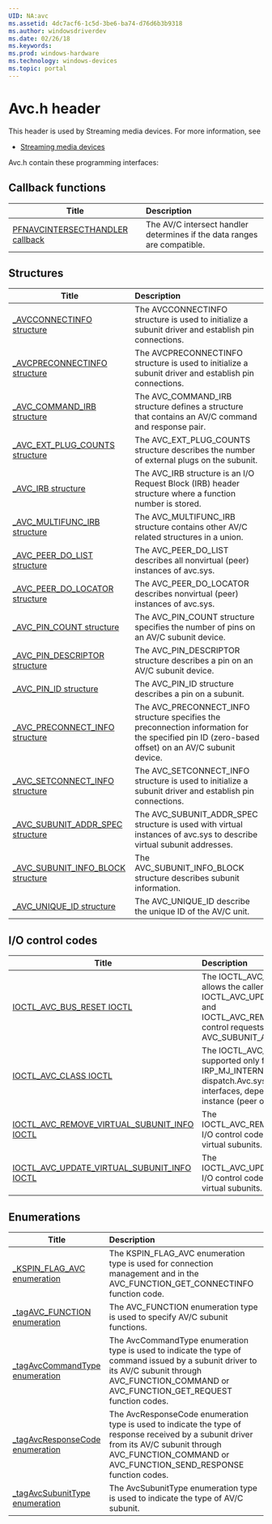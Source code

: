 ```yaml
---
UID: NA:avc
ms.assetid: 4dc7acf6-1c5d-3be6-ba74-d76d6b3b9318
ms.author: windowsdriverdev
ms.date: 02/26/18
ms.keywords: 
ms.prod: windows-hardware
ms.technology: windows-devices
ms.topic: portal
---
```


# Avc.h header



This header is used by Streaming media devices. For more information, see
- [Streaming media devices](../_stream/index.md)

Avc.h contain these programming interfaces:


## Callback functions

| Title   | Description   |
| ---- |:---- |
| [PFNAVCINTERSECTHANDLER callback](nc-avc-pfnavcintersecthandler.md) | The AV/C intersect handler determines if the data ranges are compatible. |

## Structures

| Title   | Description   |
| ---- |:---- |
| [_AVCCONNECTINFO structure](ns-avc-_avcconnectinfo.md) | The AVCCONNECTINFO structure is used to initialize a subunit driver and establish pin connections. |
| [_AVCPRECONNECTINFO structure](ns-avc-_avcpreconnectinfo.md) | The AVCPRECONNECTINFO structure is used to initialize a subunit driver and establish pin connections. |
| [_AVC_COMMAND_IRB structure](ns-avc-_avc_command_irb.md) | The AVC_COMMAND_IRB structure defines a structure that contains an AV/C command and response pair. |
| [_AVC_EXT_PLUG_COUNTS structure](ns-avc-_avc_ext_plug_counts.md) | The AVC_EXT_PLUG_COUNTS structure describes the number of external plugs on the subunit. |
| [_AVC_IRB structure](ns-avc-_avc_irb.md) | The AVC_IRB structure is an I/O Request Block (IRB) header structure where a function number is stored. |
| [_AVC_MULTIFUNC_IRB structure](ns-avc-_avc_multifunc_irb.md) | The AVC_MULTIFUNC_IRB structure contains other AV/C related structures in a union. |
| [_AVC_PEER_DO_LIST structure](ns-avc-_avc_peer_do_list.md) | The AVC_PEER_DO_LIST describes all nonvirtual (peer) instances of avc.sys. |
| [_AVC_PEER_DO_LOCATOR structure](ns-avc-_avc_peer_do_locator.md) | The AVC_PEER_DO_LOCATOR describes nonvirtual (peer) instances of avc.sys. |
| [_AVC_PIN_COUNT structure](ns-avc-_avc_pin_count.md) | The AVC_PIN_COUNT structure specifies the number of pins on an AV/C subunit device. |
| [_AVC_PIN_DESCRIPTOR structure](ns-avc-_avc_pin_descriptor.md) | The AVC_PIN_DESCRIPTOR structure describes a pin on an AV/C subunit device. |
| [_AVC_PIN_ID structure](ns-avc-_avc_pin_id.md) | The AVC_PIN_ID structure describes a pin on a subunit. |
| [_AVC_PRECONNECT_INFO structure](ns-avc-_avc_preconnect_info.md) | The AVC_PRECONNECT_INFO structure specifies the preconnection information for the specified pin ID (zero-based offset) on an AV/C subunit device. |
| [_AVC_SETCONNECT_INFO structure](ns-avc-_avc_setconnect_info.md) | The AVC_SETCONNECT_INFO structure is used to initialize a subunit driver and establish pin connections. |
| [_AVC_SUBUNIT_ADDR_SPEC structure](ns-avc-_avc_subunit_addr_spec.md) | The AVC_SUBUNIT_ADDR_SPEC structure is used with virtual instances of avc.sys to describe virtual subunit addresses. |
| [_AVC_SUBUNIT_INFO_BLOCK structure](ns-avc-_avc_subunit_info_block.md) | The AVC_SUBUNIT_INFO_BLOCK structure describes subunit information. |
| [_AVC_UNIQUE_ID structure](ns-avc-_avc_unique_id.md) | The AVC_UNIQUE_ID describe the unique ID of the AV/C unit. |

## I/O control codes

| Title   | Description   |
| ---- |:---- |
| [IOCTL_AVC_BUS_RESET IOCTL](ni-avc-ioctl_avc_bus_reset.md) | The IOCTL_AVC_BUS_RESET I/O control code allows the caller to complete any previous IOCTL_AVC_UPDATE_VIRTUAL_SUBUNIT_INFO and IOCTL_AVC_REMOVE_VIRTUAL_SUBUNIT_INFO control requests that did not use the AVC_SUBUNIT_ADDR_TRIGGERBUSRESET flag. |
| [IOCTL_AVC_CLASS IOCTL](ni-avc-ioctl_avc_class.md) | The IOCTL_AVC_CLASS I/O control code is supported only from kernel mode, using the IRP_MJ_INTERNAL_DEVICE_CONTROL dispatch.Avc.sys supports two device interfaces, depending upon the type of instance (peer or virtual). |
| [IOCTL_AVC_REMOVE_VIRTUAL_SUBUNIT_INFO IOCTL](ni-avc-ioctl_avc_remove_virtual_subunit_info.md) | The IOCTL_AVC_REMOVE_VIRTUAL_SUBUNIT_INFO I/O control code controls the enumeration of virtual subunits. |
| [IOCTL_AVC_UPDATE_VIRTUAL_SUBUNIT_INFO IOCTL](ni-avc-ioctl_avc_update_virtual_subunit_info.md) | The IOCTL_AVC_UPDATE_VIRTUAL_SUBUNIT_INFO I/O control code controls the enumeration of virtual subunits. |

## Enumerations

| Title   | Description   |
| ---- |:---- |
| [_KSPIN_FLAG_AVC enumeration](ne-avc-_kspin_flag_avc.md) | The KSPIN_FLAG_AVC enumeration type is used for connection management and in the AVC_FUNCTION_GET_CONNECTINFO function code. |
| [_tagAVC_FUNCTION enumeration](ne-avc-_tagavc_function.md) | The AVC_FUNCTION enumeration type is used to specify AV/C subunit functions. |
| [_tagAvcCommandType enumeration](ne-avc-_tagavccommandtype.md) | The AvcCommandType enumeration type is used to indicate the type of command issued by a subunit driver to its AV/C subunit through AVC_FUNCTION_COMMAND or AVC_FUNCTION_GET_REQUEST function codes. |
| [_tagAvcResponseCode enumeration](ne-avc-_tagavcresponsecode.md) | The AvcResponseCode enumeration type is used to indicate the type of response received by a subunit driver from its AV/C subunit through AVC_FUNCTION_COMMAND or AVC_FUNCTION_SEND_RESPONSE function codes. |
| [_tagAvcSubunitType enumeration](ne-avc-_tagavcsubunittype.md) | The AvcSubunitType enumeration type is used to indicate the type of AV/C subunit. |
